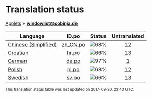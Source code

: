 # Translation status
[Applets](../../README.md) &#187; **windowlist@cobinja.de**

Language | ID.po | Status | Untranslated
---------|:--:|:------:|:-----------:
[Chinese (Simplified)](../../language-status/zh_CN.md) | [zh_CN.po](po/zh_CN.po) | ![68%](http://progressed.io/bar/68) | [12](untranslated-po/zh_CN.md)
[Croatian](../../language-status/hr.md) | [hr.po](po/hr.po) | ![66%](http://progressed.io/bar/66) | [13](untranslated-po/hr.md)
[German](../../language-status/de.md) | [de.po](po/de.po) | ![97%](http://progressed.io/bar/97) | [1](untranslated-po/de.md)
[Polish](../../language-status/pl.md) | [pl.po](po/pl.po) | ![68%](http://progressed.io/bar/68) | [12](untranslated-po/pl.md)
[Swedish](../../language-status/sv.md) | [sv.po](po/sv.po) | ![66%](http://progressed.io/bar/66) | [13](untranslated-po/sv.md)

<sup>This translation status table was last updated on 2017-09-20, 23:43 UTC.</sup>

